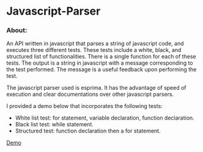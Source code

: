 # Javascript-Parser

### About:
An API written in javascript that parses a string of javascript code, and executes three different tests. These tests include a white, black, and structured list of functionalities. There is a single function for each of these tests. The output is a string in javascript with a message corresponding to the test performed. The message is a useful feedback upon performing the test.

The javascript parser used is esprima. It has the advantage of speed of execution and clear documentations over other javascript parsers. 

I provided a demo below that incorporates the following tests:

- White list test: for statement, variable declaration, function declaration.
- Black list test: while statement.
- Structured test: function declaration then a for statement.

[Demo](http://kenlau177.github.io/Javascript-Parser/)


